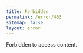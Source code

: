 ```yaml
---
title: Forbidden
permalink: /error/403
sitemap: false
layout: error
---
```

Forbidden to access content.
